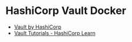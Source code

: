 # HashiCorp Vault Docker

- [Vault by HashiCorp](https://www.vaultproject.io/)
- [Vault Tutorials - HashiCorp Learn](https://learn.hashicorp.com/vault)